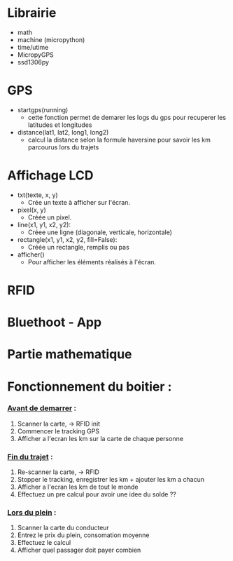 # Librairie
- math
- machine (micropython)
- time/utime
- MicropyGPS
- ssd1306py


# GPS
- startgps(running)
    - cette fonction permet de demarer les logs du gps pour recuperer les latitudes et longitudes
- distance(lat1, lat2, long1, long2)
    - calcul la distance selon la formule haversine pour savoir les km parcourus lors du trajets

# Affichage LCD
- txt(texte, x, y)
    - Crée un texte à afficher sur l'écran.
- pixel(x, y)
    - Créée un pixel.
- line(x1, y1, x2, y2):
    - Créee une ligne (diagonale, verticale, horizontale)
- rectangle(x1, y1, x2, y2, fill=False):
    - Créée un rectangle, remplis ou pas
- afficher()
    - Pour afficher les éléments réalisés à l'écran.

# RFID

# Bluethoot - App

# Partie mathematique

# Fonctionnement du boitier :

### <ins> Avant de demarrer</ins> :
1. Scanner la carte, -> RFID init 
2. Commencer le tracking GPS 
3. Afficher a l'ecran les km sur la carte de chaque personne

### <ins>Fin du trajet</ins> :
1. Re-scanner la carte, -> RFID 
2. Stopper le tracking, enregistrer les km + ajouter les km a chacun 
3. Afficher a l'ecran les km de tout le monde
4. Effectuez un pre calcul pour avoir une idee du solde ??

### <ins> Lors du plein</ins> :
1. Scanner la carte du conducteur
2. Entrez le prix du plein, consomation moyenne 
3. Effectuez le calcul 
4. Afficher quel passager doit payer combien 